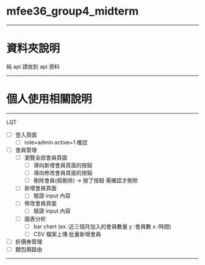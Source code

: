 # mfee36_group4_midterm

---

# 資料夾說明

純 api 請放到 api 資料

---

# 個人使用相關說明

---

LQT

- [ ] 登入頁面
  - [ ] role=admin active=1 確認
- [ ] 會員管理
  - [ ] 瀏覽全部會員頁面
    - [ ] 導向新增會員頁面的按鈕
    - [ ] 導向修改會員頁面的按鈕
    - [ ] 刪除會員(假刪除) -> 按了按鈕 需確認才刪除
  - [ ] 新增會員頁面
    - [ ] 驗證 input 內容
  - [ ] 修改會員頁面
    - [ ] 驗證 input 內容
  - [ ] 圖表分析
    - [ ] bar chart (ex :近三個月加入的會員數量 y :會員數 x :時間)
    - [ ] CSV 檔案上傳 批量新增會員
- [ ] 折價券管理
- [ ] 麵包屑路由

---
